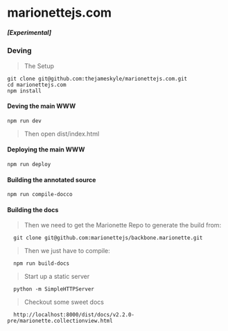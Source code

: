 marionettejs.com
================

##### [Experimental]

### Deving

> The Setup

    git clone git@github.com:thejameskyle/marionettejs.com.git
    cd marionettejs.com
    npm install

#### Deving the main WWW

    npm run dev

> Then open dist/index.html

#### Deploying the main WWW

    npm run deploy

#### Building the annotated source

    npm run compile-docco

#### Building the docs

  > Then we need to get the Marionette Repo to generate the build from:

      git clone git@github.com:marionettejs/backbone.marionette.git

  > Then we just have to compile:

      npm run build-docs

  > Start up a static server

      python -m SimpleHTTPServer

  > Checkout some sweet docs

      http://localhost:8000/dist/docs/v2.2.0-pre/marionette.collectionview.html
